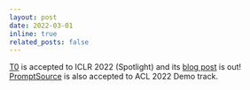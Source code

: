 ```yaml
---
layout: post
date: 2022-03-01
inline: true
related_posts: false
---
```


[T0](https://arxiv.org/abs/2110.08207) is accepted to ICLR 2022 (Spotlight) and its [blog post](https://bigscience.huggingface.co/blog/t0) is out! [PromptSource](https://arxiv.org/abs/2202.01279) is also accepted to ACL 2022 Demo track.
